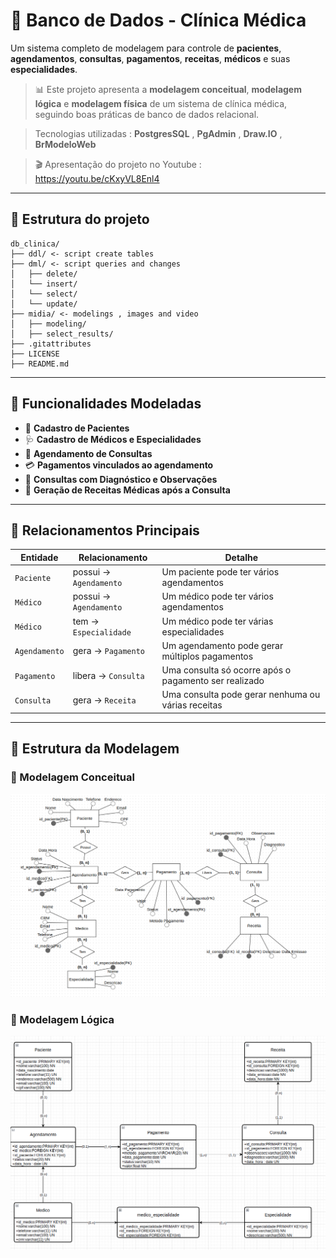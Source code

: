 # 🏥 Banco de Dados - Clínica Médica

Um sistema completo de modelagem para controle de **pacientes**, **agendamentos**, **consultas**, **pagamentos**, **receitas**, **médicos** e suas **especialidades**.

> 📊 Este projeto apresenta a **modelagem conceitual**, **modelagem lógica** e **modelagem física** de um sistema de clínica médica, seguindo boas práticas de banco de dados relacional.

> Tecnologias utilizadas : **PostgresSQL** , **PgAdmin** , **Draw.IO** , **BrModeloWeb**

> 🎬 Apresentação do projeto no Youtube : https://youtu.be/cKxyVL8Enl4

---

## 📂 Estrutura do projeto 
```
db_clinica/
├── ddl/ <- script create tables
├── dml/ <- script queries and changes
│   ├── delete/
│   └── insert/
│   └── select/
│   └── update/
├── midia/ <- modelings , images and video
│   ├── modeling/
│   ├── select_results/
├── .gitattributes
├── LICENSE
├── README.md
```

---

## 📌 Funcionalidades Modeladas

- 👤 **Cadastro de Pacientes**  
- 🩺 **Cadastro de Médicos e Especialidades**  
- 📅 **Agendamento de Consultas**  
- 💳 **Pagamentos vinculados ao agendamento**  
- 📝 **Consultas com Diagnóstico e Observações**  
- 💊 **Geração de Receitas Médicas após a Consulta**

---

## 🔗 Relacionamentos Principais

| Entidade       | Relacionamento                            | Detalhe                                                                 |
|----------------|--------------------------------------------|-------------------------------------------------------------------------|
| `Paciente`     | possui → `Agendamento`                     | Um paciente pode ter vários agendamentos                              |
| `Médico`       | possui → `Agendamento`                     | Um médico pode ter vários agendamentos                                |
| `Médico`       | tem → `Especialidade`                      | Um médico pode ter várias especialidades                              |
| `Agendamento`  | gera → `Pagamento`                         | Um agendamento pode gerar múltiplos pagamentos                        |
| `Pagamento`    | libera → `Consulta`                        | Uma consulta só ocorre após o pagamento ser realizado                 |
| `Consulta`     | gera → `Receita`                           | Uma consulta pode gerar nenhuma ou várias receitas                    |

---

## 🧱 Estrutura da Modelagem

### 📘 Modelagem Conceitual
![Modelagem Conceitual](midia/modeling/conceitual.png)

### 🧾 Modelagem Lógica
![Modelagem Lógica](midia/modeling/logica.png)

